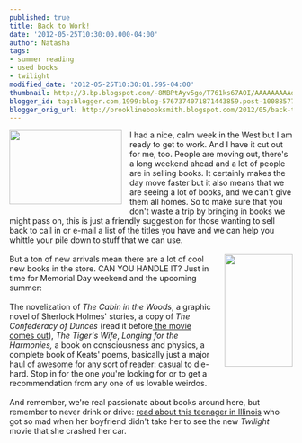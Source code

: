 ```yaml
---
published: true
title: Back to Work!
date: '2012-05-25T10:30:00.000-04:00'
author: Natasha
tags:
- summer reading
- used books
- twilight
modified_date: '2012-05-25T10:30:01.595-04:00'
thumbnail: http://3.bp.blogspot.com/-8MBPtAyv5go/T761ks67AOI/AAAAAAAAAdE/AH4yw48ugx0/s72-c/old-books.jpg
blogger_id: tag:blogger.com,1999:blog-5767374071871443859.post-1008857776228910277
blogger_orig_url: http://brooklinebooksmith.blogspot.com/2012/05/back-to-work.html
---
```


<div class="separator" style="clear: both; text-align: center;"><a href="http://3.bp.blogspot.com/-8MBPtAyv5go/T761ks67AOI/AAAAAAAAAdE/AH4yw48ugx0/s1600/old-books.jpg" imageanchor="1" style="clear: left; float: left; margin-bottom: 1em; margin-right: 1em;"><img border="0" height="132" src="http://3.bp.blogspot.com/-8MBPtAyv5go/T761ks67AOI/AAAAAAAAAdE/AH4yw48ugx0/s200/old-books.jpg" width="200" /></a></div>I had a nice, calm week in the West but I am ready to get to work. And I have it cut out for me, too. People are moving out, there's a long weekend ahead and a lot of people are in selling books. It certainly makes the day move faster but it also means that we are seeing a lot of books, and we can't give them all homes. So to make sure that you don't waste a trip by bringing in books we might pass on, this is just a friendly suggestion for those wanting to sell back to call in or e-mail a list of the titles you have and we can help you whittle your pile down to&nbsp;stuff that we can use.<br /><br /><a href="http://1.bp.blogspot.com/-jHeWUO3aS4I/T761nTlT8eI/AAAAAAAAAdM/gwlx75Wcj38/s1600/Novelization_The-Cabin-in-the-Woods_042012.jpg" imageanchor="1" style="clear: right; float: right; margin-bottom: 1em; margin-left: 1em;"><img border="0" height="200" src="http://1.bp.blogspot.com/-jHeWUO3aS4I/T761nTlT8eI/AAAAAAAAAdM/gwlx75Wcj38/s200/Novelization_The-Cabin-in-the-Woods_042012.jpg" width="121" /></a>But a ton of new arrivals mean there are a lot of cool new books in the store. CAN YOU HANDLE IT? Just in time for Memorial Day weekend and the upcoming summer:<br /><br />The novelization of <i>The Cabin in the Woods</i>, a graphic novel of Sherlock Holmes' stories, a copy of <i>The Confederacy of Dunces </i>(read it before<a href="http://www.csmonitor.com/Books/chapter-and-verse/2012/0524/A-Confederacy-of-Dunces-to-hit-the-big-screen-with-Zach-Galifianakis"> the movie comes out</a>), <i>The Tiger's Wife</i>, <i>Longing for the Harmonies, </i>a book on consciousness and physics, a complete book of Keats' poems, basically just a major haul of awesome for any sort of reader: casual to die-hard. Stop in for the one you're looking for or to get a recommendation from any one of us&nbsp;lovable&nbsp;weirdos.<br /><br />And remember, we're real passionate about books around here, but remember to never drink or drive: <a href="http://www.huffingtonpost.com/2011/11/21/illinois-twilight-fan-arrested_n_1105740.html">read about this teenager in Illinois</a> who got so mad when her boyfriend didn't take her to see the new <i>Twilight </i>movie that she crashed her car.